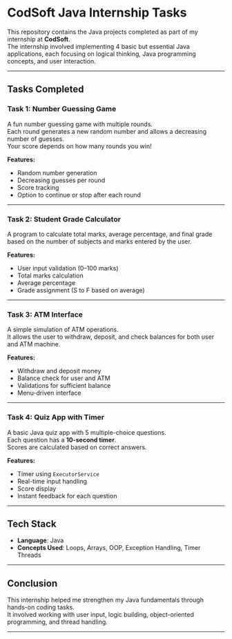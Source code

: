 # CodSoft Java Internship Tasks

This repository contains the Java projects completed as part of my internship at **CodSoft**.  
The internship involved implementing 4 basic but essential Java applications, each focusing on logical thinking, Java programming concepts, and user interaction.

---

## Tasks Completed

### Task 1: Number Guessing Game

A fun number guessing game with multiple rounds.  
Each round generates a new random number and allows a decreasing number of guesses.  
Your score depends on how many rounds you win!

**Features:**
- Random number generation
- Decreasing guesses per round
- Score tracking
- Option to continue or stop after each round

---

### Task 2: Student Grade Calculator

A program to calculate total marks, average percentage, and final grade based on the number of subjects and marks entered by the user.

**Features:**
- User input validation (0–100 marks)
- Total marks calculation
- Average percentage
- Grade assignment (S to F based on average)

---

### Task 3: ATM Interface

A simple simulation of ATM operations.  
It allows the user to withdraw, deposit, and check balances for both user and ATM machine.

**Features:**
- Withdraw and deposit money
- Balance check for user and ATM
- Validations for sufficient balance
- Menu-driven interface

---

### Task 4: Quiz App with Timer

A basic Java quiz app with 5 multiple-choice questions.  
Each question has a **10-second timer**.  
Scores are calculated based on correct answers.

**Features:**
- Timer using `ExecutorService`
- Real-time input handling
- Score display
- Instant feedback for each question

---

## Tech Stack

- **Language**: Java  
- **Concepts Used**: Loops, Arrays, OOP, Exception Handling, Timer Threads

---

## Conclusion

This internship helped me strengthen my Java fundamentals through hands-on coding tasks.  
It involved working with user input, logic building, object-oriented programming, and thread handling.

---
